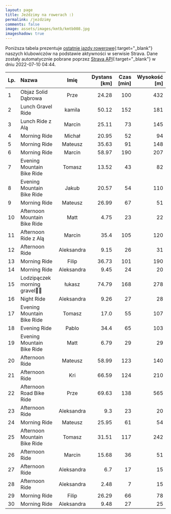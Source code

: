 ```yaml
---
layout: page
title: Jeździmy na rowerach :)
permalink: /jezdzimy
comments: false
image: assets/images/kmtb/kmtb008.jpg
imageshadow: true
---
```


Poniższa tabela prezentuje [ostatnie jazdy rowerowe](https://www.strava.com/clubs/336381){:target="_blank"} naszych klubowiczów na podstawie aktywności w serwisie Strava. Dane zostały automatycznie pobrane poprzez [Strava API](https://developers.strava.com/docs/reference/#api-Clubs-getClubActivitiesById){:target="_blank"} w dniu 2022-07-10 04:44.

Lp. | Nazwa | Imię | Dystans [km] | Czas [min] | Wysokość [m]
:--- | :--- | :---: | ---: | ---: | ---:
1|Objaz Solid Dąbrowa |Prze|24.28|100|432
2|Lunch Gravel Ride|kamila|50.12|152|181
3|Lunch Ride z Alą|Marcin|25.11|73|145
4|Morning Ride|Michał|20.95|52|94
5|Morning Ride|Mateusz|35.63|91|148
6|Morning Ride|Marcin|58.97|190|207
7|Evening Mountain Bike Ride|Tomasz|13.52|43|82
8|Evening Mountain Bike Ride|Jakub|20.57|54|110
9|Morning Ride|Mateusz|26.99|67|51
10|Afternoon Mountain Bike Ride|Matt|4.75|23|22
11|Afternoon Ride z Alą|Marcin|35.4|105|120
12|Afternoon Ride|Aleksandra|9.15|26|31
13|Morning Ride|Filip|36.73|101|190
14|Morning Ride|Aleksandra|9.45|24|20
15|Lodzipączek morning gravel🍦🧁|łukasz|74.79|168|278
16|Night Ride|Aleksandra|9.26|27|28
17|Evening Mountain Bike Ride|Tomasz|17.0|55|107
18|Evening Ride|Pablo|34.4|65|103
19|Evening Mountain Bike Ride|Matt|6.79|29|29
20|Afternoon Ride|Mateusz|58.99|123|140
21|Afternoon Ride|Kri|66.59|124|210
22|Afternoon Road Bike Ride|Prze|69.63|138|565
23|Afternoon Ride|Aleksandra|9.3|23|20
24|Morning Ride|Mateusz|25.95|61|54
25|Afternoon Mountain Bike Ride|Tomasz|31.51|117|242
26|Afternoon Ride|Marcin|15.68|36|51
27|Afternoon Ride|Aleksandra|6.7|17|15
28|Afternoon Ride|Aleksandra|2.48|7|15
29|Morning Ride|Filip|26.29|66|78
30|Morning Ride|Aleksandra|9.48|27|25
